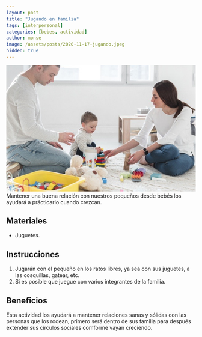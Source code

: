 ```yaml
---
layout: post
title: "Jugando en familia"
tags: [interpersonal]
categories: [bebes, actividad]
author: monse
image: /assets/posts/2020-11-17-jugando.jpeg
hidden: true
---
```

![Actividad de jugando](/assets/posts/2020-11-17-jugando.jpeg)<br/> 
Mantener una buena relación con nuestros pequeños desde bebés los ayudará a prácticarlo cuando crezcan. 

## Materiales 
- Juguetes.

## Instrucciones 
1. Jugarán con el pequeño en los ratos libres, ya sea con sus juguetes, a las cosquillas, gatear, etc. 
2. Si es posible que juegue con varios integrantes de la familia.  

## Beneficios 
Esta actividad los ayudará a mantener relaciones sanas y sólidas con las personas que los rodean, primero será dentro de sus familia para después extender sus círculos sociales comforme vayan creciendo. 
